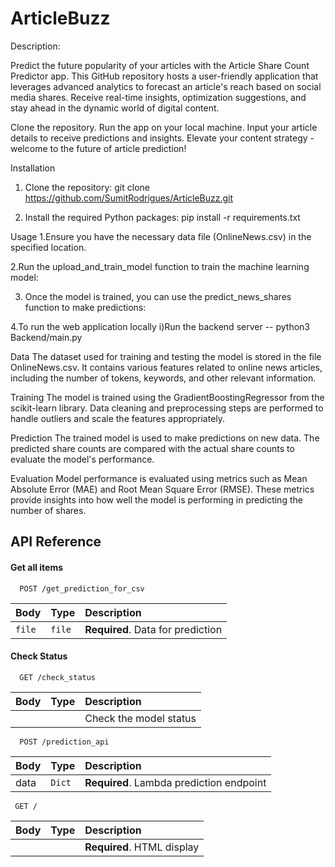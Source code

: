 # ArticleBuzz

Description:

Predict the future popularity of your articles with the Article Share Count Predictor app. This GitHub repository hosts a user-friendly application that leverages advanced analytics to forecast an article's reach based on social media shares. Receive real-time insights, optimization suggestions, and stay ahead in the dynamic world of digital content.

Clone the repository.
Run the app on your local machine.
Input your article details to receive predictions and insights.
Elevate your content strategy - welcome to the future of article prediction!

Installation

1. Clone the repository:
git clone https://github.com/SumitRodrigues/ArticleBuzz.git

2. Install the required Python packages:
pip install -r requirements.txt

Usage
1.Ensure you have the necessary data file (OnlineNews.csv) in the specified location.

2.Run the upload_and_train_model function to train the machine learning model:

3. Once the model is trained, you can use the predict_news_shares function to make predictions:

4.To run the web application locally
i)Run the backend server
 -- python3 Backend/main.py

Data
The dataset used for training and testing the model is stored in the file OnlineNews.csv. It contains various features related to online news articles, including the number of tokens, keywords, and other relevant information.

Training
The model is trained using the GradientBoostingRegressor from the scikit-learn library. Data cleaning and preprocessing steps are performed to handle outliers and scale the features appropriately.

Prediction
The trained model is used to make predictions on new data. The predicted share counts are compared with the actual share counts to evaluate the model's performance.

Evaluation
Model performance is evaluated using metrics such as Mean Absolute Error (MAE) and Root Mean Square Error (RMSE). These metrics provide insights into how well the model is performing in predicting the number of shares.
## API Reference

#### Get all items

```http
  POST /get_prediction_for_csv
```

| Body | Type     | Description                |
| :-------- | :------- | :------------------------- |
| `file` | `file` | **Required**. Data for prediction |

#### Check Status

```http
  GET /check_status
```
| Body | Type     | Description                |
| :-------- | :------- | :------------------------- |
|  |  | Check the model status |

```http
  POST /prediction_api
```
| Body | Type     | Description                |
| :-------- | :------- | :------------------------- |
|  data | `Dict` | **Required**. Lambda prediction endpoint |

```http
 GET /
```
| Body | Type     | Description                |
| :-------- | :------- | :------------------------- |
|  |  | **Required**. HTML display |
